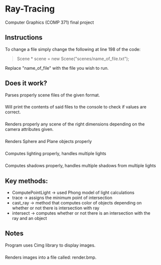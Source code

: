 # Ray-Tracing
Computer Graphics (COMP 371) final project

## Instructions

To change a file simply change the following at line 198 of the code:

> Scene * scene = new Scene("scenes/name_of_file.txt");

Replace "name_of_file" with the file you wish to run.

## Does it work?
Parses properly scene files of the given format.
### 
Will print the contents of said files to the console to check if values are correct.
### 
Renders properly any scene of the right dimensions depending on the camera attributes given.
### 
Renders Sphere and Plane objects properly
### 
Computes lighting properly, handles multiple lights
### 
Computes shadows properly, handles multiple shadows from multiple lights

## Key methods:

* ComputePointLight -> used Phong model of light calculations
* trace -> assigns the minimum point of intersection
* cast_ray -> method that computes color of objects depending on whether or not there is intersection with ray
* intersect -> computes whether or not there is an intersection with the ray and an object

## Notes
Program uses Cimg library to display images.
### 
Renders images into a file called: render.bmp.
 
